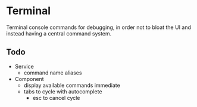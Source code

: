 # Terminal
Terminal console commands for debugging, in order not to bloat the UI and instead having a central
command system.

## Todo
 - Service
 	- command name aliases
 - Component
 	- display available commands immediate
	- tabs to cycle with autocomplete
		- esc to cancel cycle
